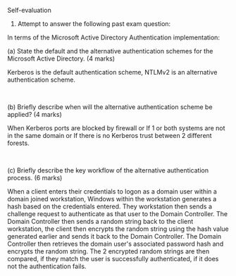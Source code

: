 Self-evaluation  

1. Attempt to answer the following past exam question:  

In terms of the Microsoft Active Directory Authentication implementation:  

(a) State the default and the alternative authentication schemes for the Microsoft
Active Directory. (4 marks)  

Kerberos is the default authentication scheme, NTLMv2 is an alternative authentication scheme.  

<br>

(b) Briefly describe when will the alternative authentication scheme be applied? (4 marks)  

When Kerberos ports are blocked by firewall or If 1 or both systems are not in the same domain or If there is no Kerberos trust between 2 different forests.  

<br>

(c) Briefly describe the key workflow of the alternative authentication process. (6 marks)  

When a client enters their credentials to logon as a domain user within a domain joined workstation, Windows within the workstation generates a hash based on the credentials entered. They workstation then sends a challenge request to authenticate as that user to the Domain Controller. The Domain Controller then sends a random string back to the client workstation, the client then encrypts the random string using the hash value generated earlier and sends it back to the Domain Controller. The Domain Controller then retrieves the domain user's associated password hash and encrypts the random string. The 2 encrypted random strings are then compared, if they match the user is successfully authenticated, if it does not the authentication fails.  